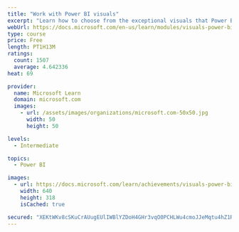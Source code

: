 ```yaml
---
title: "Work with Power BI visuals"
excerpt: "Learn how to choose from the exceptional visuals that Power BI makes available to you. Formatting visuals will direct the user’s attention to exactly where you want it, while helping to make the visual easier to read and interpret. You will also learn about how to use key performance indicators (KPIs)."
webUrl: https://docs.microsoft.com/en-us/learn/modules/visuals-power-bi/
type: course
price: Free
length: PT1H13M
ratings:
  count: 1507
  average: 4.642336
heat: 69

provider:
  name: Microsoft Learn
  domain: microsoft.com
  images:
    - url: /assets/images/organizations/microsoft.com-50x50.jpg
      width: 50
      height: 50

levels:
  - Intermediate

topics:
  - Power BI

images:
  - url: https://docs.microsoft.com/learn/achievements/visuals-power-bi-social.png
    width: 640
    height: 318
    isCached: true

secured: "XEKtWKv8cSKuCrAUugEUlIWBlYZDoH4GHr3vqO0PCHLWu4cmoJJeMqtu4hZ1RIbXOK93IO1h6kcbkelIqhPWSymx18/+NTxyamxQIEPcbS2cGS8WWzZkjLQ4t3uOmsby5PPRdSdgkribuWx+r/4sqU+yW1qP2rCUYjnak1sn2/Fjlh4hYcu2zbRHCYHdzO8N71nkxgenKgDUY8BhjnvRw3E9oT0lI9MwH7R+SBHBK5+mcbUClAD4mHQe1Pg8KPUPQYF8ym6Kn40VAAL9aUAsU0LNWePKioJ5SmLY5fZ7z2LeJFn0Xgkp4In9tVRwgKSIWo1a5YUwzJkNnJjgq+BZquFLMB0MTq4DG5fMVfaZ7ox57tDKlbH77Bx/DRkWf2vJd3v9276lvdw93VrwqCTxDlsDnSY52EgojVIN87O4UlU=;p4RcLBE7b8ub7jgnWqsZYg=="
---
```


